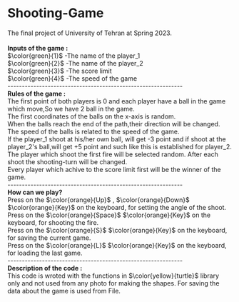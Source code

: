 # Shooting-Game
The final project of University of Tehran at Spring 2023.</br></br>
<b>Inputs of the game :</b></br>
$\color{green}{1}$ -The name of the player_1</br>
$\color{green}{2}$ -The name of the player_2</br>
$\color{green}{3}$ -The score limit</br>
$\color{green}{4}$ -The speed of the game</br>
-------------------------------------------------------------</br>
<b>Rules of the game :</b></br>
The first point of both players is 0 and each player have a ball in the game which move,So we have 2 ball in the game.</br>
The first coordinates of the balls on the x-axis is random.</br>
When the balls reach the end of the path,their direction will be changed.</br>
The speed of the balls is related to the speed of the game.</br>
If the player_1 shoot at his/her own ball, will get -3 point and if shoot at the player_2's ball,will get +5 point and such like this is established for player_2.</br>
The player which shoot the first fire will be selected random. After each shoot the shooting-turn will be changed.</br>
Every player which achive to the score limit first will be the winner of the game.<br>
-------------------------------------------------------------</br>
<b>How can we play? </b></br>
Press on the $\color{orange}{Up}$ , $\color{orange}{Down}$ $\color{orange}{Key}$ on the keyboard, for setting the angle of the shoot.</br>
Press on the $\color{orange}{Space}$ $\color{orange}{Key}$ on the keyboard, for shooting the fire.</br>
Press on the $\color{orange}{S}$ $\color{orange}{Key}$ on the keyboard, for saving the current game.</br>
Press on the $\color{orange}{L}$ $\color{orange}{Key}$ on the keyboard, for loading the last game.</br>
-------------------------------------------------------------</br>
<b>Description of the code :</b></br>
This code is wroted with the functions in $\color{yellow}{turtle}$ library only and not used from any photo for making the shapes.
For saving the data about the game is used from File.

